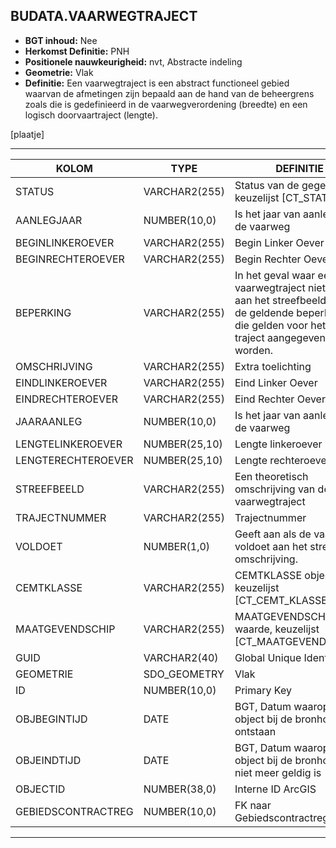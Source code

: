 ﻿## BUDATA.VAARWEGTRAJECT


* __BGT inhoud:__ Nee
* __Herkomst Definitie:__ PNH
* __Positionele nauwkeurigheid:__ nvt, Abstracte indeling
* __Geometrie:__ Vlak
* __Definitie:__
Een vaarwegtraject is een abstract functioneel gebied waarvan
de afmetingen zijn bepaald aan de hand van de beheergrens zoals
die is gedefinieerd in de vaarwegverordening (breedte) en een
logisch doorvaartraject (lengte).


[plaatje]

***

|KOLOM                           	|TYPE          	|DEFINITIE|
|------                          	|----          	|-----    |
|STATUS                          	|VARCHAR2(255) 	|Status van de gegevens, keuzelijst [CT_STATUS]|
|AANLEGJAAR                      	|NUMBER(10,0)  	|Is het jaar van aanleg van de vaarweg|
|BEGINLINKEROEVER                	|VARCHAR2(255) 	|Begin Linker Oever|
|BEGINRECHTEROEVER               	|VARCHAR2(255) 	|Begin Rechter Oever|
|BEPERKING                       	|VARCHAR2(255) 	|In het geval waar een vaarwegtraject niet voldoet aan het streefbeeld moet de geldende beperkingen die gelden voor het hele traject aangegeven worden.|
|OMSCHRIJVING                    	|VARCHAR2(255) 	|Extra toelichting|
|EINDLINKEROEVER                 	|VARCHAR2(255) 	|Eind Linker Oever|
|EINDRECHTEROEVER                	|VARCHAR2(255) 	|Eind Rechter Oever|
|JAARAANLEG							|NUMBER(10,0)  	|Is het jaar van aanleg van de vaarweg|
|LENGTELINKEROEVER               	|NUMBER(25,10) 	|Lengte linkeroever (m)|
|LENGTERECHTEROEVER              	|NUMBER(25,10) 	|Lengte rechteroever (m)|
|STREEFBEELD                     	|VARCHAR2(255) 	|Een theoretisch omschrijving van de soort vaarwegtraject|
|TRAJECTNUMMER                   	|VARCHAR2(255) 	|Trajectnummer|
|VOLDOET                         	|NUMBER(1,0)   	|Geeft aan als de vaarweg voldoet aan het streefbeeld omschrijving.|
|CEMTKLASSE                      	|VARCHAR2(255) 	|CEMTKLASSE object, keuzelijst [CT_CEMT_KLASSE]|
|MAATGEVENDSCHIP                 	|VARCHAR2(255) 	|MAATGEVENDSCHIP waarde, keuzelijst [CT_MAATGEVEND_SCHIP]|
|GUID                            	|VARCHAR2(40)  	|Global Unique Identifier|
|GEOMETRIE                       	|SDO_GEOMETRY  	|Vlak|
|ID                              	|NUMBER(10,0)  	|Primary Key|
|OBJBEGINTIJD                    	|DATE          	|BGT, Datum waarop het object bij de bronhouder is ontstaan|
|OBJEINDTIJD                     	|DATE          	|BGT, Datum waarop het object bij de bronhouder niet meer geldig is|
|OBJECTID                        	|NUMBER(38,0)  	|Interne ID ArcGIS|
|GEBIEDSCONTRACTREG					|NUMBER(10,0)	|FK naar Gebiedscontractregio|

***


